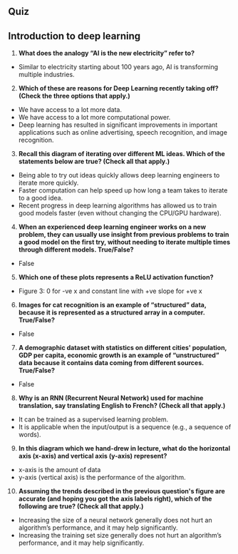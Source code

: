 ## Quiz

## Introduction to deep learning

1. **What does the analogy “AI is the new electricity” refer to?**

- Similar to electricity starting about 100 years ago, AI is transforming multiple industries.

2. **Which of these are reasons for Deep Learning recently taking off? (Check the three options that apply.)**

- We have access to a lot more data.
- We have access to a lot more computational power.
- Deep learning has resulted in significant improvements in important applications such as online advertising, speech recognition, and image recognition.

3. **Recall this diagram of iterating over different ML ideas. Which of the statements below are true? (Check all that apply.)**

- Being able to try out ideas quickly allows deep learning engineers to iterate more quickly.
- Faster computation can help speed up how long a team takes to iterate to a good idea.
- Recent progress in deep learning algorithms has allowed us to train good models faster (even without changing the CPU/GPU hardware).

4. **When an experienced deep learning engineer works on a new problem, they can usually use insight from previous problems to train a good model on the first try, without needing to iterate multiple times through different models. True/False?**

- False

5. **Which one of these plots represents a ReLU activation function?**

- Figure 3: 0 for -ve x and constant line with +ve slope for +ve x

6. **Images for cat recognition is an example of “structured” data, because it is represented as a structured array in a computer. True/False?**

- False

7. **A demographic dataset with statistics on different cities' population, GDP per capita, economic growth is an example of “unstructured” data because it contains data coming from different sources. True/False?**

- False

8. **Why is an RNN (Recurrent Neural Network) used for machine translation, say translating English to French? (Check all that apply.)**

- It can be trained as a supervised learning problem.
- It is applicable when the input/output is a sequence (e.g., a sequence of words).

9. **In this diagram which we hand-drew in lecture, what do the horizontal axis (x-axis) and vertical axis (y-axis) represent?**

- x-axis is the amount of data
- y-axis (vertical axis) is the performance of the algorithm.

10. **Assuming the trends described in the previous question's figure are accurate (and hoping you got the axis labels right), which of the following are true? (Check all that apply.)**

- Increasing the size of a neural network generally does not hurt an algorithm’s performance, and it may help significantly.
- Increasing the training set size generally does not hurt an algorithm’s performance, and it may help significantly.
